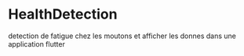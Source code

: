 # HealthDetection
detection de fatigue chez les moutons et afficher les donnes dans une application flutter

